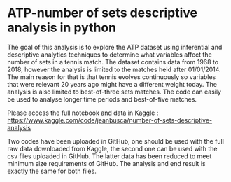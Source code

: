 # ATP-number of sets descriptive analysis in python

The goal of this analysis is to explore the ATP dataset using inferential and descriptive analytics techniques to determine what variables affect the number of sets in a tennis match. The dataset contains data from 1968 to 2018, however the analysis is limited to the matches held after 01/01/2014. The main reason for that is that tennis evolves continuously so variables that were relevant 20 years ago might have a different weight today. The analysis is also limited to best-of-three sets matches. The code can easily be used to analyse longer time periods and best-of-five matches.

Please access the full notebook and data in Kaggle : https://www.kaggle.com/code/jeanbusca/number-of-sets-descriptive-analysis

Two codes have been uploaded in GitHub, one should be used with the full raw data downloaded from Kaggle, the second one can be used with the csv files uploaded in GitHub. The latter data has been reduced to meet minimum size requirements of GitHub. The analysis and end result is exactly the same for both files. 
